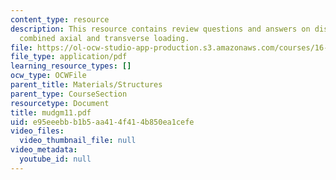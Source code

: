 ```yaml
---
content_type: resource
description: This resource contains review questions and answers on distributed torques,
  combined axial and transverse loading.
file: https://ol-ocw-studio-app-production.s3.amazonaws.com/courses/16-01-unified-engineering-i-ii-iii-iv-fall-2005-spring-2006/e95eeebbb1b5aa414f414b850ea1cefe_mudgm11.pdf
file_type: application/pdf
learning_resource_types: []
ocw_type: OCWFile
parent_title: Materials/Structures
parent_type: CourseSection
resourcetype: Document
title: mudgm11.pdf
uid: e95eeebb-b1b5-aa41-4f41-4b850ea1cefe
video_files:
  video_thumbnail_file: null
video_metadata:
  youtube_id: null
---
```

